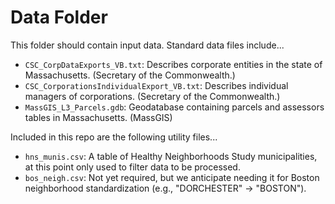 # Data Folder

This folder should contain input data. Standard data files include...

+ `CSC_CorpDataExports_VB.txt`: Describes corporate entities in the state of Massachusetts. (Secretary of the Commonwealth.)
+ `CSC_CorporationsIndividualExport_VB.txt`: Describes individual managers of corporations. (Secretary of the Commonwealth.)
+ `MassGIS_L3_Parcels.gdb`: Geodatabase containing parcels and assessors tables in Massachusetts. (MassGIS)

Included in this repo are the following utility files...

+ `hns_munis.csv`: A table of Healthy Neighborhoods Study municipalities, at this point only used to filter data to be processed.
+ `bos_neigh.csv`: Not yet required, but we anticipate needing it for Boston neighborhood standardization (e.g., "DORCHESTER" -> "BOSTON").